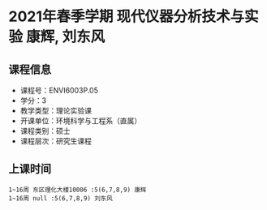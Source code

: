 # 2021年春季学期 现代仪器分析技术与实验 康辉, 刘东风






## 课程信息

- 课程号：ENVI6003P.05
- 学分：3
- 教学类型：理论实验课
- 开课单位：环境科学与工程系（直属）
- 课程类别：硕士
- 课程层次：研究生课程

## 上课时间

```
1~16周 东区理化大楼10006 :5(6,7,8,9) 康辉
1~16周 null :5(6,7,8,9) 刘东风
```

